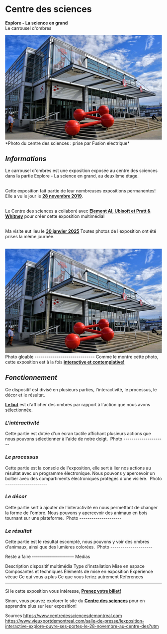 # **Centre des sciences**

**Explore - La science en grand**<br/>
Le carrousel d'ombres<br/>

<img src="./Centre_des_sciences/medias/images/photo_centre_des_sciences.jpg"/>
*Photo du centre des sciences : prise par Fusion electrique*

## *Informations*
Le carrousel d'ombres est une exposition exposée au centre des sciences dans la partie Explore - La science en grand, au deuxième étage.<br/><br/>

Cette exposition fait partie de leur nombreuses expositions permanentes! Elle a vu le jour le <ins>**28 novembre 2019**</ins>.<br/><br/>

Le Centre des sciences a collaboré avec <ins>**Element AI, Ubisoft et Pratt & Whitney**</ins> pour créer cette exposition multimédia!<br/><br/>

Ma visite eut lieu le <ins>**30 janvier 2025**</ins> Toutes photos de l'exposition ont été prises la même journée.<br/><br/>



<img src="./Centre_des_sciences/medias/images/photo_centre_des_sciences.jpg"/> Photo gloable ------------------------------
Comme le montre cette photo, cette exposition est à la fois <ins>**interactive et contemplative!**</ins><br/>


## *Fonctionnement*
Ce dispositif est divisé en plusieurs parties, l'interactivité, le processus, le décor et le résultat.

<ins>**Le but**</ins> est d'afficher des ombres par rapport à l'action que nous avons sélectionnée.

### *L'intéractivité*
Cette partie est dotée d'un écran tactile affichant plusieurs actions que nous pouvons sélectionner à l'aide de notre doigt.
<img src="./Centre_des_snces/medias/photo_centre_des_sciences.jpg" width="0" height="0"/> Photo ---------------------


### *Le processus*
Cette partie est la console de l'exposition, elle sert à lier nos actions au résultat avec un programme électronique. Nous pouvons y apercevoir un boîtier avec des compartiments électroniques protégés d'une visière.
<img src="./medias/photo.webp" width="0" height="0"/> Photo ---------------------


### *Le décor*
Cette partie sert à ajouter de l'interactivité en nous permettant de changer la forme de l'ombre. Nous pouvons y apercevoir des animaux en bois tournant sur une plateforme.
<img src="./medias/photo.webp" width="0" height="0"/> Photo ---------------------


### *Le résultat*
Cette partie est le résultat escompté, nous pouvons y voir des ombres d'animaux, ainsi que des lumières colorées.
<img src="./medias/photo.webp" width="0" height="0"/> Photo ---------------------



Reste a faire ---------------------
Medias

Description dispositif multimédia
Type d'installation
Mise en espace
Composantes et techniques
Éléments de mise en exposition
Expérience vécue 
Ce qui vous a plus
Ce que vous feriez autrement
Références







---------------------------------------------------

Si le cette exposition vous intéresse, **[Prenez votre billet!](https://ecommerce.centredessciencesdemontreal.com/)**<br/>

Sinon, vous pouvez explorer le site du **[Centre des sciences](www.centredessciencesdemontreal.com)** pour en apprendre plus sur leur exposition!<br/>


Sources
https://www.centredessciencesdemontreal.com
https://www.vieuxportdemontreal.com/salle-de-presse/lexposition-interactive-explore-ouvre-ses-portes-le-28-novembre-au-centre-des?utm


